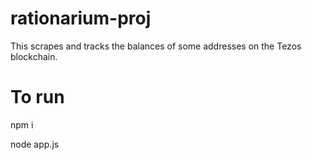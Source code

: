 # rationarium-proj

This scrapes and tracks the balances of some addresses on the Tezos blockchain.

# To run
npm i 

node app.js

